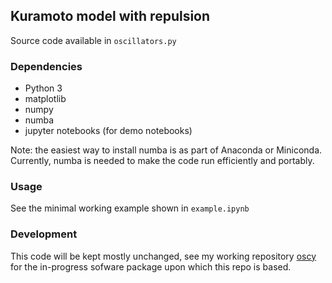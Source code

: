 ## Kuramoto model with repulsion

Source code available in `oscillators.py`

### Dependencies

+ Python 3
+ matplotlib
+ numpy
+ numba
+ jupyter notebooks (for demo notebooks)

Note: the easiest way to install numba is as part of Anaconda or Miniconda. Currently, numba is needed to make the code run efficiently and portably.

### Usage

See the minimal working example shown in `example.ipynb`

### Development

This code will be kept mostly unchanged, see my working repository [oscy](https://github.com/williamgilpin/oscy) for the in-progress sofware package upon which this repo is based.